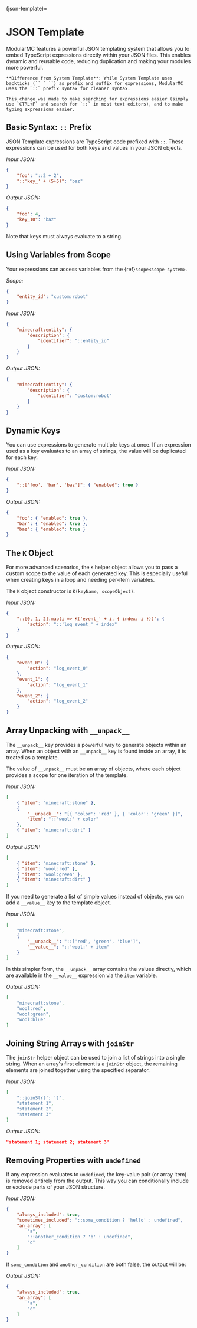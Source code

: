 (json-template)=
# JSON Template

ModularMC features a powerful JSON templating system that allows you to embed TypeScript expressions directly within your JSON files. This enables dynamic and reusable code, reducing duplication and making your modules more powerful.

```{note}
**Difference from System Template**: While System Template uses backticks (`` ` ``) as prefix and suffix for expressions, ModularMC uses the `::` prefix syntax for cleaner syntax.

This change was made to make searching for expressions easier (simply use `CTRL+F` and search for `::` in most text editors), and to make typing expressions easier.
```

## Basic Syntax: `::` Prefix

JSON Template expressions are TypeScript code prefixed with `::`. These expressions can be used for both keys and values in your JSON objects.

*Input JSON:*
```json
{
    "foo": "::2 + 2",
    "::'key_' + (5+5)": "baz"
}
```

*Output JSON:*
```json
{
    "foo": 4,
    "key_10": "baz"
}
```
Note that keys must always evaluate to a string.

## Using Variables from Scope

Your expressions can access variables from the {ref}`scope<scope-system>`.

*Scope:*
```json
{
    "entity_id": "custom:robot"
}
```

*Input JSON:*
```json
{
    "minecraft:entity": {
        "description": {
            "identifier": "::entity_id"
        }
    }
}
```

*Output JSON:*
```json
{
    "minecraft:entity": {
        "description": {
            "identifier": "custom:robot"
        }
    }
}
```

## Dynamic Keys

You can use expressions to generate multiple keys at once. If an expression used as a key evaluates to an array of strings, the value will be duplicated for each key.

*Input JSON:*
```json
{ 
    "::['foo', 'bar', 'baz']": { "enabled": true }
}
```

*Output JSON:*
```json
{
    "foo": { "enabled": true },
    "bar": { "enabled": true },
    "baz": { "enabled": true }
}
```

## The `K` Object

For more advanced scenarios, the `K` helper object allows you to pass a custom scope to the value of each generated key. This is especially useful when creating keys in a loop and needing per-item variables.

The `K` object constructor is `K(keyName, scopeObject)`.

*Input JSON:*
```json
{
    "::[0, 1, 2].map(i => K('event_' + i, { index: i }))": {
        "action": "::'log_event_' + index"
    }
}
```
*Output JSON:*
```json
{
    "event_0": {
        "action": "log_event_0"
    },
    "event_1": {
        "action": "log_event_1"
    },
    "event_2": {
        "action": "log_event_2"
    }
}
```

## Array Unpacking with `__unpack__`

The `__unpack__` key provides a powerful way to generate objects within an array. When an object with an `__unpack__` key is found inside an array, it is treated as a template.

The value of `__unpack__` must be an array of objects, where each object provides a scope for one iteration of the template.

*Input JSON:*
```json
[
    { "item": "minecraft:stone" },
    {
        "__unpack__": "[{ 'color': 'red' }, { 'color': 'green' }]",
        "item": "::'wool:' + color"
    },
    { "item": "minecraft:dirt" }
]
```

*Output JSON:*
```json
[
    { "item": "minecraft:stone" },
    { "item": "wool:red" },
    { "item": "wool:green" },
    { "item": "minecraft:dirt" }
]
```

If you need to generate a list of simple values instead of objects, you can add a `__value__` key to the template object.

*Input JSON:*
```json
[
    "minecraft:stone",
    {
        "__unpack__": "::['red', 'green', 'blue']",
        "__value__": "::'wool:' + item"
    }
]
```
In this simpler form, the `__unpack__` array contains the values directly, which are available in the `__value__` expression via the `item` variable.

*Output JSON:*
```json
[
    "minecraft:stone",
    "wool:red",
    "wool:green",
    "wool:blue"
]
```

## Joining String Arrays with `joinStr`

The `joinStr` helper object can be used to join a list of strings into a single string. When an array's first element is a `joinStr` object, the remaining elements are joined together using the specified separator.

*Input JSON:*
```json
[
    "::joinStr('; ')",
    "statement 1",
    "statement 2",
    "statement 3"
]
```

*Output JSON:*
```json
"statement 1; statement 2; statement 3"
```

## Removing Properties with `undefined`

If any expression evaluates to `undefined`, the key-value pair (or array item) is removed entirely from the output. This way you can conditionally include or exclude parts of your JSON structure.

*Input JSON:*
```json
{
    "always_included": true,
    "sometimes_included": "::some_condition ? 'hello' : undefined",
    "an_array": [
        "a",
        "::another_condition ? 'b' : undefined",
        "c"
    ]
}
```

If `some_condition` and `another_condition` are both false, the output will be:

*Output JSON:*
```json
{
    "always_included": true,
    "an_array": [
        "a",
        "c"
    ]
}
```
